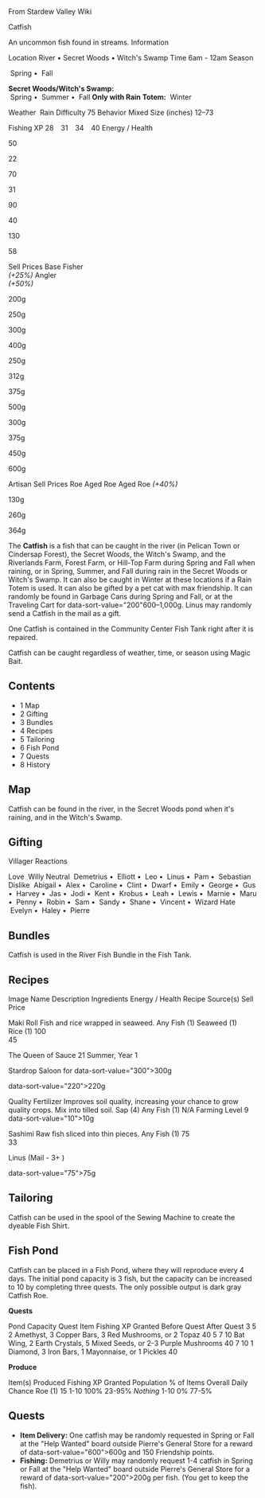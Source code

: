 From Stardew Valley Wiki

Catfish

An uncommon fish found in streams. Information

Location River • Secret Woods • Witch's Swamp Time 6am - 12am Season

 Spring •  Fall

**Secret Woods/Witch's Swamp:**  
 Spring •  Summer •  Fall **Only with Rain Totem:**  Winter

Weather  Rain Difficulty 75 Behavior Mixed Size (inches) 12–73

Fishing XP 28    31    34    40 Energy / Health

50

22

70

31

90

40

130

58

Sell Prices Base Fisher  
*(+25%)* Angler  
*(+50%)*

200g

250g

300g

400g

250g

312g

375g

500g

300g

375g

450g

600g

Artisan Sell Prices Roe Aged Roe Aged Roe *(+40%)*

130g

260g

364g

The **Catfish** is a fish that can be caught in the river (in Pelican Town or Cindersap Forest), the Secret Woods, the Witch's Swamp, and the Riverlands Farm, Forest Farm, or Hill-Top Farm during Spring and Fall when raining, or in Spring, Summer, and Fall during rain in the Secret Woods or Witch's Swamp. It can also be caught in Winter at these locations if a Rain Totem is used. It can also be gifted by a pet cat with max friendship. It can randomly be found in Garbage Cans during Spring and Fall, or at the Traveling Cart for data-sort-value="200"600–1,000g. Linus may randomly send a Catfish in the mail as a gift.

One Catfish is contained in the Community Center Fish Tank right after it is repaired.

Catfish can be caught regardless of weather, time, or season using Magic Bait.

## Contents

- 1 Map
- 2 Gifting
- 3 Bundles
- 4 Recipes
- 5 Tailoring
- 6 Fish Pond
- 7 Quests
- 8 History

## Map

Catfish can be found in the river, in the Secret Woods pond when it's raining, and in the Witch's Swamp.

## Gifting

Villager Reactions

Love  Willy Neutral  Demetrius •  Elliott •  Leo •  Linus •  Pam •  Sebastian Dislike  Abigail •  Alex •  Caroline •  Clint •  Dwarf •  Emily •  George •  Gus •  Harvey •  Jas •  Jodi •  Kent •  Krobus •  Leah •  Lewis •  Marnie •  Maru •  Penny •  Robin •  Sam •  Sandy •  Shane •  Vincent •  Wizard Hate  Evelyn •  Haley •  Pierre

## Bundles

Catfish is used in the River Fish Bundle in the Fish Tank.

## Recipes

Image Name Description Ingredients Energy / Health Recipe Source(s) Sell Price

Maki Roll Fish and rice wrapped in seaweed. Any Fish (1) Seaweed (1) Rice (1) 100  
45

The Queen of Sauce 21 Summer, Year 1

Stardrop Saloon for data-sort-value="300"&gt;300g

data-sort-value="220"&gt;220g

Quality Fertilizer Improves soil quality, increasing your chance to grow quality crops. Mix into tilled soil. Sap (4) Any Fish (1) N/A Farming Level 9 data-sort-value="10"&gt;10g

Sashimi Raw fish sliced into thin pieces. Any Fish (1) 75  
33

Linus (Mail - 3+ )

data-sort-value="75"&gt;75g

## Tailoring

Catfish can be used in the spool of the Sewing Machine to create the dyeable Fish Shirt.

## Fish Pond

Catfish can be placed in a Fish Pond, where they will reproduce every 4 days. The initial pond capacity is 3 fish, but the capacity can be increased to 10 by completing three quests. The only possible output is dark gray Catfish Roe.

**Quests**

Pond Capacity Quest Item Fishing XP Granted Before Quest After Quest 3 5 2 Amethyst, 3 Copper Bars, 3 Red Mushrooms, or 2 Topaz 40 5 7 10 Bat Wing, 2 Earth Crystals, 5 Mixed Seeds, or 2-3 Purple Mushrooms 40 7 10 1 Diamond, 3 Iron Bars, 1 Mayonnaise, or 1 Pickles 40

**Produce**

Item(s) Produced Fishing XP Granted Population % of Items Overall Daily Chance Roe (1) 15 1-10 100% 23-95% *Nothing* 1-10 0% 77-5%

## Quests

- **Item Delivery:** One catfish may be randomly requested in Spring or Fall at the "Help Wanted" board outside Pierre's General Store for a reward of data-sort-value="600"&gt;600g and 150 Friendship points.
- **Fishing:** Demetrius or Willy may randomly request 1-4 catfish in Spring or Fall at the "Help Wanted" board outside Pierre's General Store for a reward of data-sort-value="200"&gt;200g per fish. (You get to keep the fish).